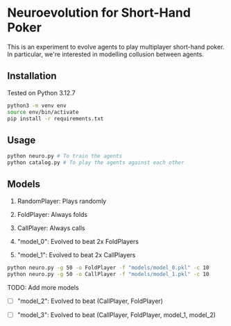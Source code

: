 # Neuroevolution for Short-Hand Poker


This is an experiment to evolve agents to play multiplayer short-hand poker. 
In particular, we're interested in modelling collusion between agents.



## Installation
Tested on Python 3.12.7
```bash
python3 -m venv env
source env/bin/activate
pip install -r requirements.txt
```

## Usage
```bash
python neuro.py # To train the agents
python catalog.py # To play the agents against each other
```

## Models 
1. RandomPlayer: Plays randomly
2. FoldPlayer: Always folds
3. CallPlayer: Always calls

4. "model\_0": Evolved to beat 2x FoldPlayers
5. "model\_1": Evolved to beat 2x CallPlayers



```bash
python neuro.py -g 50 -o FoldPlayer -f "models/model_0.pkl" -c 10
python neuro.py -g 50 -o CallPlayer -f "models/model_1.pkl" -c 10
```

TODO: Add more models
- [ ] "model\_2": Evolved to beat (CallPlayer, FoldPlayer)
- [ ] "model\_3": Evolved to beat (CallPlayer, FoldPlayer, model\_1, model\_2)

